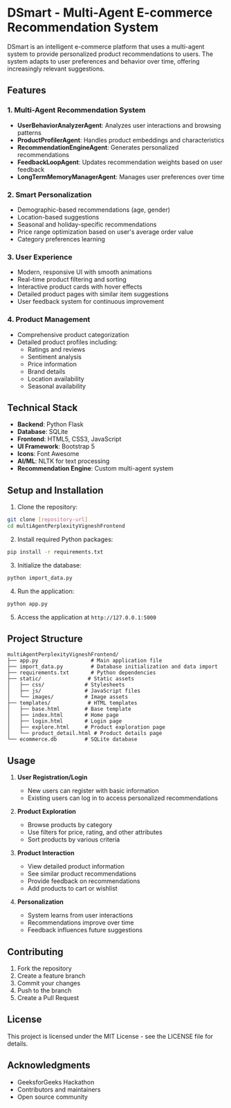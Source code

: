 # DSmart - Multi-Agent E-commerce Recommendation System

DSmart is an intelligent e-commerce platform that uses a multi-agent system to provide personalized product recommendations to users. The system adapts to user preferences and behavior over time, offering increasingly relevant suggestions.

## Features

### 1. Multi-Agent Recommendation System

- **UserBehaviorAnalyzerAgent**: Analyzes user interactions and browsing patterns
- **ProductProfilerAgent**: Handles product embeddings and characteristics
- **RecommendationEngineAgent**: Generates personalized recommendations
- **FeedbackLoopAgent**: Updates recommendation weights based on user feedback
- **LongTermMemoryManagerAgent**: Manages user preferences over time

### 2. Smart Personalization

- Demographic-based recommendations (age, gender)
- Location-based suggestions
- Seasonal and holiday-specific recommendations
- Price range optimization based on user's average order value
- Category preferences learning

### 3. User Experience

- Modern, responsive UI with smooth animations
- Real-time product filtering and sorting
- Interactive product cards with hover effects
- Detailed product pages with similar item suggestions
- User feedback system for continuous improvement

### 4. Product Management

- Comprehensive product categorization
- Detailed product profiles including:
  - Ratings and reviews
  - Sentiment analysis
  - Price information
  - Brand details
  - Location availability
  - Seasonal availability

## Technical Stack

- **Backend**: Python Flask
- **Database**: SQLite
- **Frontend**: HTML5, CSS3, JavaScript
- **UI Framework**: Bootstrap 5
- **Icons**: Font Awesome
- **AI/ML**: NLTK for text processing
- **Recommendation Engine**: Custom multi-agent system

## Setup and Installation

1. Clone the repository:

```bash
git clone [repository-url]
cd multiAgentPerplexityVigneshFrontend
```

2. Install required Python packages:

```bash
pip install -r requirements.txt
```

3. Initialize the database:

```bash
python import_data.py
```

4. Run the application:

```bash
python app.py
```

5. Access the application at `http://127.0.0.1:5000`

## Project Structure

```
multiAgentPerplexityVigneshFrontend/
├── app.py                 # Main application file
├── import_data.py         # Database initialization and data import
├── requirements.txt       # Python dependencies
├── static/               # Static assets
│   ├── css/             # Stylesheets
│   ├── js/              # JavaScript files
│   └── images/          # Image assets
├── templates/            # HTML templates
│   ├── base.html        # Base template
│   ├── index.html       # Home page
│   ├── login.html       # Login page
│   ├── explore.html     # Product exploration page
│   └── product_detail.html # Product details page
└── ecommerce.db         # SQLite database
```

## Usage

1. **User Registration/Login**

   - New users can register with basic information
   - Existing users can log in to access personalized recommendations

2. **Product Exploration**

   - Browse products by category
   - Use filters for price, rating, and other attributes
   - Sort products by various criteria

3. **Product Interaction**

   - View detailed product information
   - See similar product recommendations
   - Provide feedback on recommendations
   - Add products to cart or wishlist

4. **Personalization**
   - System learns from user interactions
   - Recommendations improve over time
   - Feedback influences future suggestions

## Contributing

1. Fork the repository
2. Create a feature branch
3. Commit your changes
4. Push to the branch
5. Create a Pull Request

## License

This project is licensed under the MIT License - see the LICENSE file for details.

## Acknowledgments

- GeeksforGeeks Hackathon
- Contributors and maintainers
- Open source community
